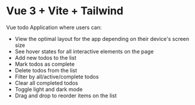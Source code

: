 # Vue 3 + Vite + Tailwind


Vue todo Application where users can:
- View the optimal layout for the app depending on their device's screen size
- See hover states for all interactive elements on the page
- Add new todos to the list
- Mark todos as complete
- Delete todos from the list
- Filter by all/active/complete todos
- Clear all completed todos
- Toggle light and dark mode
- Drag and drop to reorder items on the list



